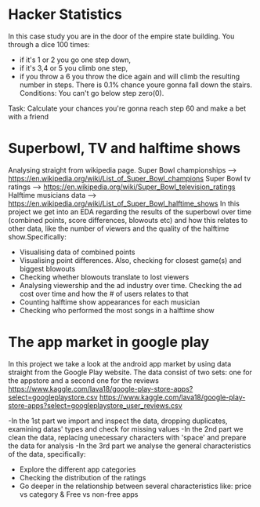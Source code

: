 # Hacker Statistics
In this case study you are in the door of the empire state building. 
You through a dice 100 times:
  - if it's 1 or 2 you go one step down, 
  - if it's 3,4 or 5 you climb one step, 
  - if you throw a 6 you throw the dice again and will climb the resulting number in steps. 
There is 0.1% chance youre gonna fall down the stairs. 
Conditions: You can't go below step zero(0). 

Task: Calculate your chances you're gonna reach step 60 and make a bet with a friend

# Superbowl, TV and halftime shows
Analysing straight from wikipedia page.
      Super Bowl championships --> https://en.wikipedia.org/wiki/List_of_Super_Bowl_champions
      Super Bowl tv ratings --> https://en.wikipedia.org/wiki/Super_Bowl_television_ratings
      Halftime musicians data --> https://en.wikipedia.org/wiki/List_of_Super_Bowl_halftime_shows
In this project we get into an EDA regarding the results of the superbowl over time (combined points, score differences, blowouts etc)
and how this relates to other data, like the number of viewers and the quality of the halftime show.Specifically:
  - Visualising data of combined points
  - Visualising point differences. Also, checking for closest game(s) and biggest blowouts
  - Checking whether blowouts translate to lost viewers
  - Analysing viewership and the ad industry over time. Checking the ad cost over time and how the # of users relates to that
  - Counting halftime show appearances for each musician
  - Checking who performed the most songs in a halftime show
  
# The app market in google play
In this project we take a look at the android app market by using data straight from the Google Play website.
The data consist of two sets: one for the appstore and a second one for the reviews
https://www.kaggle.com/lava18/google-play-store-apps?select=googleplaystore.csv
https://www.kaggle.com/lava18/google-play-store-apps?select=googleplaystore_user_reviews.csv

-In the 1st part we import and inspect the data, dropping duplicates, examining datas' types and check for missing values
-In the 2nd part we clean the data, replacing unecessary characters with 'space' and prepare the data for analysis
-In the 3rd part we analyse the general characteristics of the data, specifically:
  - Explore the different app categories
  - Checking the distribution of the ratings
  - Go deeper in the relationship between several characteristics like: price vs category & Free vs non-free apps
